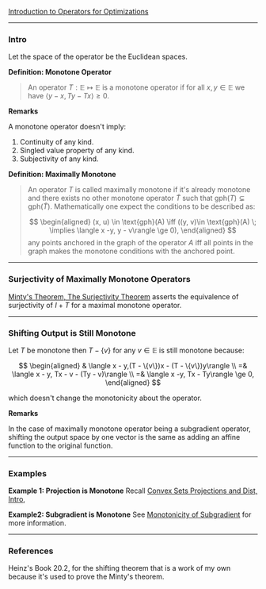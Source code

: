 [Introduction to Operators for Optimizations](Introduction%20to%20Operators%20for%20Optimizations.md)

---
### **Intro**

Let the space of the operator be the Euclidean spaces. 

**Definition: Monotone Operator**

> An operator $T: \mathbb E \mapsto \mathbb E$ is a monotone operator if for all $x, y \in \mathbb E$ we have $\langle y - x, Ty - Tx\rangle \ge 0$. 

**Remarks**

A monotone operator doesn't imply: 
1. Continuity of any kind. 
2. Singled value property of any kind. 
3. Subjectivity of any kind. 


**Definition: Maximally Monotone**
> An operator $T$ is called maximally monotone if it's already monotone and there exists no other monotone operator $\widetilde T$ such that $\text{gph}(T)\subsetneq \text{gph}(\widetilde T)$. Mathematically one expect the conditions to be described as: 
>
> $$
> \begin{aligned}
>     (x, u) \in \text{gph}(A) \iff 
>     ((y, v)\in \text{gph}(A) \; \implies \langle x -y, y - v\rangle \ge 0),
> \end{aligned}
> $$
> any points anchored in the graph of the operator $A$ iff all points in the graph makes the monotone conditions with the anchored point. 

---
### **Surjectivity of Maximally Monotone Operators**

[Minty's Theorem, The Surjectivity Theorem](Minty's%20Theorem,%20The%20Surjectivity%20Theorem.md) asserts the equivalence of surjectivity of $I + T$ for a maximal monotone operator. 

---
### **Shifting Output is Still Monotone**

Let $T$ be monotone then $T - \{v\}$ for any $v \in \mathbb E$ is still monotone because: 

$$
\begin{aligned}
    & \langle x - y,(T - \{v\})x - (T - \{v\})y\rangle 
    \\
    =& \langle x - y, Tx - v - (Ty - v)\rangle 
    \\
    =& \langle x -y, Tx - Ty\rangle \ge 0, 
\end{aligned}
$$

which doesn't change the monotonicity about the operator. 

**Remarks**

In the case of maximally monotone operator being a subgradient operator, shifting the output space by one vector is the same as adding an affine function to the original function. 

---
### **Examples**

**Example 1: Projection is Monotone**
Recall [Convex Sets Projections and Dist, Intro](../Background/Convex%20Sets%20Projections%20and%20Dist,%20Intro.md), 

**Example2: Subgradient is Monotone**
See [Monotonicity of Subgradient](../Non-Smooth%20Calculus/Monotonicity%20of%20Subgradient.md) for more information. 


---
### **References**

Heinz's Book 20.2, for the shifting theorem that is a work of my own because it's used to prove the Minty's theorem. 
